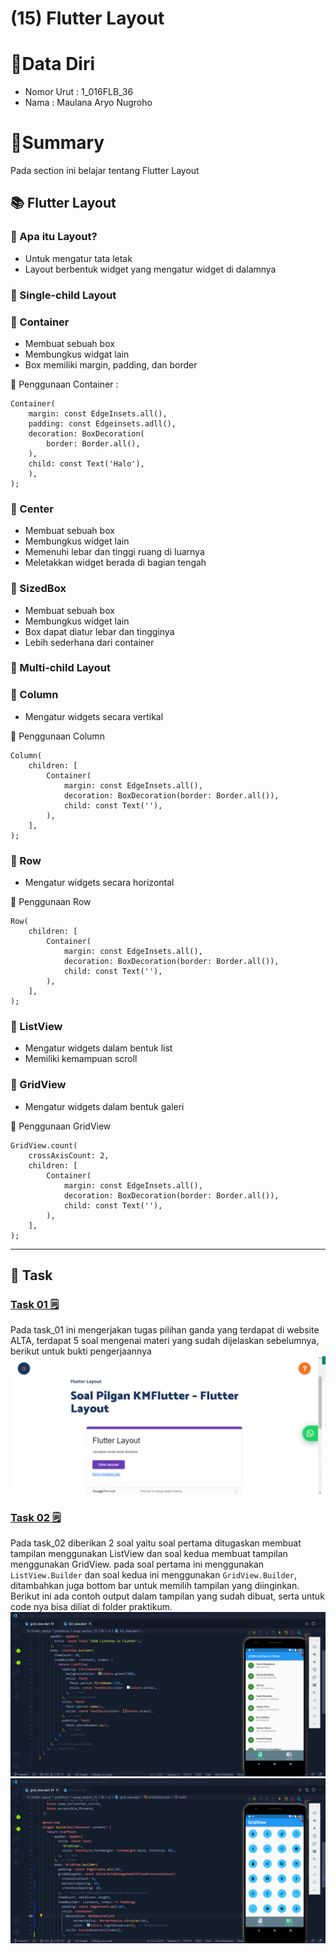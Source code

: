 # (15) Flutter Layout

# 👨Data Diri
- Nomor Urut : 1_016FLB_36
- Nama : Maulana Aryo Nugroho

# 📔Summary
Pada section ini belajar tentang Flutter Layout

## 📚 Flutter Layout

### 📖 Apa itu Layout?
- Untuk mengatur tata letak
- Layout berbentuk widget yang mengatur widget di dalamnya

### 📘 Single-child Layout

### 📖  Container
- Membuat sebuah box
- Membungkus widgat lain
- Box memiliki margin, padding, dan border

📝 Penggunaan Container :
~~~
Container(
    margin: const EdgeInsets.all(),
    padding: const Edgeinsets.adll(),
    decoration: BoxDecoration(
        border: Border.all(),
    ),
    child: const Text('Halo'),
    ),
);
~~~

### 📖 Center
- Membuat sebuah box
- Membungkus widget lain
- Memenuhi lebar dan tinggi ruang di luarnya
- Meletakkan widget berada di bagian tengah

### 📖 SizedBox
- Membuat sebuah box
- Membungkus widget lain
- Box dapat diatur lebar dan tingginya
- Lebih sederhana dari container

### 📙 Multi-child Layout

### 📖 Column
- Mengatur widgets secara vertikal

📝 Penggunaan Column
~~~
Column(
    children: [
        Container(
            margin: const EdgeInsets.all(),
            decoration: BoxDecoration(border: Border.all()),
            child: const Text(''),
        ),
    ],
);
~~~

### 📖 Row
- Mengatur widgets secara horizontal

📝 Penggunaan Row
~~~
Row(
    children: [
        Container(
            margin: const EdgeInsets.all(),
            decoration: BoxDecoration(border: Border.all()),
            child: const Text(''),
        ),
    ],
);
~~~

### 📖 ListView
- Mengatur widgets dalam bentuk list
- Memiliki kemampuan scroll

### 📖 GridView
- Mengatur widgets dalam bentuk galeri

📝 Penggunaan GridView
~~~
GridView.count(
    crossAxisCount: 2,
    children: [
        Container(
            margin: const EdgeInsets.all(),
            decoration: BoxDecoration(border: Border.all()),
            child: const Text(''),
        ),
    ],
);
~~~

---
## 📒 Task
### [Task 01 🗒](#descriptive-)
Pada task_01 ini mengerjakan tugas pilihan ganda yang terdapat di website ALTA, terdapat 5 soal mengenai materi yang sudah dijelaskan sebelumnya, berikut untuk bukti pengerjaannya
![image](/15_Flutter_Layout/screenshot/image_01.png)

### [Task 02 🗒](#descriptive-)
Pada task_02 diberikan 2 soal yaitu soal pertama ditugaskan membuat tampilan menggunakan ListView dan soal kedua membuat tampilan menggunakan GridView. pada soal pertama ini menggunakan ```ListView.Builder``` dan soal kedua ini menggunakan ```GridView.Builder```, ditambahkan juga bottom bar untuk memilih tampilan yang diinginkan. Berikut ini ada contoh output dalam tampilan yang sudah dibuat, serta untuk code nya bisa diliat di folder praktikum.
![image](/15_Flutter_Layout/screenshot/image_02.png)
![image](/15_Flutter_Layout/screenshot/image_03.png)